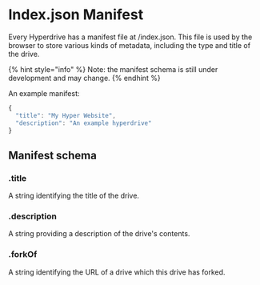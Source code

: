 # Index.json Manifest

Every Hyperdrive has a manifest file at /index.json. This file is used by the browser to store various kinds of metadata, including the type and title of the drive.

{% hint style="info" %}
Note: the manifest schema is still under development and may change.
{% endhint %}

An example manifest:

```javascript
{
  "title": "My Hyper Website",
  "description": "An example hyperdrive"
}
```

## Manifest schema

### .title

A string identifying the title of the drive.

### .description

A string providing a description of the drive's contents.

### .forkOf

A string identifying the URL of a drive which this drive has forked.

